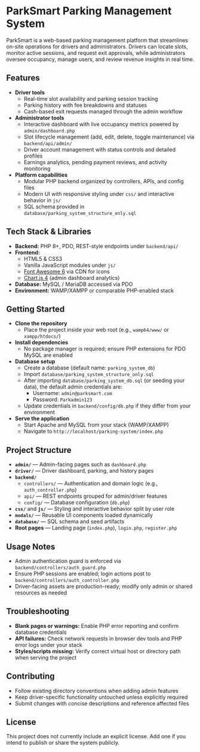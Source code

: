 # ParkSmart Parking Management System

ParkSmart is a web-based parking management platform that streamlines on-site operations for drivers and administrators. Drivers can locate slots, monitor active sessions, and request exit approvals, while administrators oversee occupancy, manage users, and review revenue insights in real time.

## Features
- **Driver tools**
  - Real-time slot availability and parking session tracking
  - Parking history with fee breakdowns and statuses
  - Cash-based exit requests managed through the admin workflow
- **Administrator tools**
  - Interactive dashboard with live occupancy metrics powered by `admin/dashboard.php`
  - Slot lifecycle management (add, edit, delete, toggle maintenance) via `backend/api/admin/`
  - Driver account management with status controls and detailed profiles
  - Earnings analytics, pending payment reviews, and activity monitoring
- **Platform capabilities**
  - Modular PHP backend organized by controllers, APIs, and config files
  - Modern UI with responsive styling under `css/` and interactive behavior in `js/`
  - SQL schema provided in `database/parking_system_structure_only.sql`

## Tech Stack & Libraries
- **Backend:** PHP 8+, PDO, REST-style endpoints under `backend/api/`
- **Frontend:**
  - HTML5 & CSS3
  - Vanilla JavaScript modules under `js/`
  - [Font Awesome 6](https://cdnjs.com/libraries/font-awesome) via CDN for icons
  - [Chart.js 4](https://www.jsdelivr.com/package/npm/chart.js) (admin dashboard analytics)
- **Database:** MySQL / MariaDB accessed via PDO
- **Environment:** WAMP/XAMPP or comparable PHP-enabled stack

## Getting Started
- **Clone the repository**
  - Place the project inside your web root (e.g., `wamp64/www/` or `xampp/htdocs/`)
- **Install dependencies**
  - No package manager is required; ensure PHP extensions for PDO MySQL are enabled
- **Database setup**
  - Create a database (default name: `parking_system_db`)
  - Import `database/parking_system_structure_only.sql`
  - After importing `database/parking_system_db.sql` (or seeding your data), the default admin credentials are:
    - Username: `admin@parksmart.com`
    - Password: `Parkadmin123`
  - Update credentials in `backend/config/db.php` if they differ from your environment
- **Serve the application**
  - Start Apache and MySQL from your stack (WAMP/XAMPP)
  - Navigate to `http://localhost/parking-system/index.php`

## Project Structure
- **`admin/`** — Admin-facing pages such as `dashboard.php`
- **`driver/`** — Driver dashboard, parking, and history pages
- **`backend/`**
  - `controllers/` — Authentication and domain logic (e.g., `auth_controller.php`)
  - `api/` — REST endpoints grouped for admin/driver features
  - `config/` — Database configuration (`db.php`)
- **`css/`** and **`js/`** — Styling and interactive behavior split by user role
- **`modals/`** — Reusable UI components loaded dynamically
- **`database/`** — SQL schema and seed artifacts
- **Root pages** — Landing page (`index.php`), `login.php`, `register.php`

## Usage Notes
- Admin authentication guard is enforced via `backend/controllers/auth_guard.php`
- Ensure PHP sessions are enabled; login actions post to `backend/controllers/auth_controller.php`
- Driver-facing assets are production-ready; modify only admin or shared resources as needed

## Troubleshooting
- **Blank pages or warnings:** Enable PHP error reporting and confirm database credentials
- **API failures:** Check network requests in browser dev tools and PHP error logs under your stack
- **Styles/scripts missing:** Verify correct virtual host or directory path when serving the project

## Contributing
- Follow existing directory conventions when adding admin features
- Keep driver-specific functionality untouched unless explicitly required
- Submit changes with concise descriptions and reference affected files

## License
This project does not currently include an explicit license. Add one if you intend to publish or share the system publicly.

